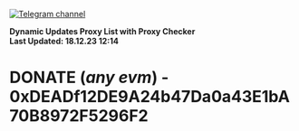 [![Telegram channel](https://img.shields.io/endpoint?url=https://runkit.io/damiankrawczyk/telegram-badge/branches/master?url=https://t.me/n4z4v0d)](https://t.me/n4z4v0d) 

**Dynamic Updates Proxy List with Proxy Checker**  
**Last Updated: 18.12.23 12:14**

# DONATE (_any evm_) - 0xDEADf12DE9A24b47Da0a43E1bA70B8972F5296F2
